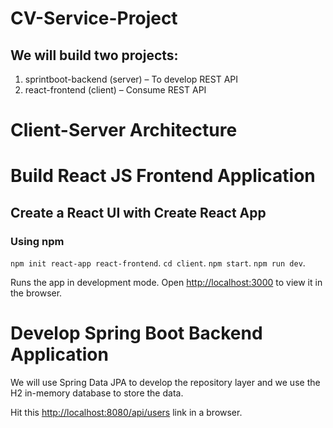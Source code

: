 # CV-Service-Project
## We will build two projects:

1. sprintboot-backend (server) – To develop REST API
2. react-frontend (client) – Consume REST API

# Client-Server Architecture 
# Build React JS Frontend Application
## Create a React UI with Create React App 
### Using npm
`npm init react-app react-frontend`.
`cd client`.
`npm start`.
`npm run dev`.

Runs the app in development mode. Open <http://localhost:3000> to view it in the browser.

# Develop Spring Boot Backend Application
We will use Spring Data JPA to develop the repository layer and we use the H2 in-memory database to store the data.

Hit this <http://localhost:8080/api/users> link in a browser.

